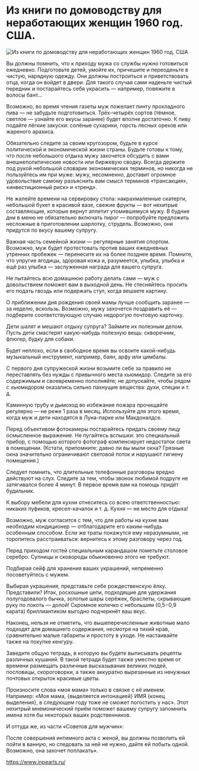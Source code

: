 # Из книги по домоводству для неработающих женщин 1960 год. США.

![Из книги по домоводству для неработающих женщин 1960 год. США](/images/Others/domovodstvo.jpg 'Из книги по домоводству для неработающих женщин 1960 год. США')

Вы должны помнить, что к приходу мужа со службы нужно готовиться ежедневно. Подготовьте детей, умойте их, причешите и переоденьте в чистую, нарядную одежду. Они должны построиться и приветствовать отца, когда он войдет в двери. Для такого случая сами наденьте чистый передник и постарайтесь себя украсить — например, повяжите в волосы бант…

Возможно, во время чтения газеты муж пожелает пинту прохладного пива — не забудьте подготовиться. Трёх-четырёх сортов (тёмное, светлое — узнайте его вкусы заранее) будет вполне достаточно. К пиву подайте лёгкие закуски: солёные сухарики, горсть лесных орехов или жареного арахиса.

Обязательно следите за своим кругозором, будьте в курсе политической и экономической жизни страны. Будьте готовы к тому, что после небольшого отдыха мужу захочется обсудить с вами внешнеполитические новости или биржевую сводку. Всегда держите под рукой небольшой словарик экономических терминов, но никогда не пользуйтесь им при муже: мужу, несомненно, доставит огромное удовольствие самому разъяснить вам смысл терминов «трансакция», «инвестиционный риск» и «тренд».

Не жалейте времени на сервировку стола: накрахмаленные скатерти, небольшой букет в красивой вазе, свежие фрукты — вот нехитрые составляющие, которые вернут аппетит утомившемуся мужу. В будние дни в меню не обязательно включать пирог — попробуйте предложить несложные в приготовлении шарлотку, струдель. Возможно, они придутся по вкусу вашему супругу.

Важная часть семейной жизни — регулярные занятия спортом. Возможно, муж будет протестовать против ваших ежедневных утренних пробежек — перенесите их на более позднее время. Помните, что упругие ягодицы, здоровая кожа и, разумеется, улыбка, улыбка и ещё раз улыбка — заслуженная награда для вашего супруга.

Не пытайтесь всю домашнюю работу делать сами — муж с довольствием поможет вам в выходной день. Не стесняйтесь просить его подать гвоздь или подержать стул, когда вешаете картину.

О приближении дня рождения своей мамы лучше сообщить заранее — за неделю, вскользь. Возможно, мужу захочется поздравить её — подберите соответствующую случаю недорогую почтовую карточку.

Дети шалят и мешают отдыху супруга? Займите их полезным делом. Пусть дети смастерят какую-нибудь полезную вещь: скворечник, флюгер, будку для собаки.

Будет неплохо, если в свободное время вы освоите какой-нибудь музыкальный инструмент, например, баян, арфу или цимбалы.

С первого дня супружеской жизни возьмите себе за правило не переставлять без нужды с привычного места хьюмидор. Следите за его содержимым и своевременно пополняйте; не допускайте, чтобы рядом с хьюмидором оказались сильно пахнущие вещества: духи, специи и т. д.

Каминную трубу и дымоход во избежание пожара прочищайте регулярно — не реже 1 раза в месяц. Используйте для этого время, когда муж и дети находятся в Луна-парке или Макдоналдсе.

Перед объективом фотокамеры постарайтесь придать своему лицу осмысленное выражение. Не пугайтесь вспышки: это специальный прибор, с помощью которого фотограф компенсирует недостаток света в помещении. (Кстати, припомните: давно ли вы мыли окна? Грязные окна значительно ограничивают световой поток и нарушают гигиену помещения.)

Следует помнить, что длительные телефонные разговоры вредно действуют на слух. Следите за тем, чтобы звонок любимой подруге не затягивался более 4 минут. В первое время вам на помощь придёт будильник.

К выбору мебели для кухни отнеситесь со всею ответственностью: никаких пуфиков, кресел-качалок и т. д. Кухня — не место для отдыха!

Возможно, муж согласится с тем, что для работы на кухне вам необходим кондиционер — отблагодарите его каким-нибудь особенным способом. Если же траты покажутся ему неразумными, не торопитесь расстраиваться: вернитесь к этому разговору через год.

Перед приходом гостей специальным карандашом пометьте столовое серебро. Супницы и сковороды обыкновенно этого не требуют.

Подбирая сейф для хранения ваших украшений, непременно посоветуйтесь с мужем.

Выбирая украшения, представьте себе рождественскую ёлку. Представили? Итак, роскошные цепи, подходящие для удержания полугодовалого бычка, золотые шары серёжек, браслеты, скрывающие руку по локоть — долой! Скромное колечко с небольшим (0,5−0,9 карата) бриллиантиком выгодно подчеркнёт ваш вкус.

Наконец, нельзя не отметить, что вышеперечисленные животные мало подходят для домашнего содержания, несмотря на тихий нрав, сравнительно малые габариты и простоту в уходе. Не настаивайте также на покупке кенгуру.

Заведите общую тетрадь, в которую вы будете выписывать рецепты различных кушаний. В такой тетради будет также уместно время от времени размещать различные высказывания великих людей, пословицы, скороговорки, а также аккуратно вырезанные из ненужных почтовых открыток красивые цветы.

Произносите слова «моя мама» только в связке с её именем. Например: «Моя мама, {выделяется интонацией} ИМЯ {конец выделения}, в следующем году тоже не сможет погостить у нас». Этот нехитрый мнемонический приём поможет вашему супругу запомнить имена хотя бы некоторых ваших родственников.

И оттуда же, из части «Советов для мужчин»:

После совершения интимного акта с женой, вы должны позволить ей пойти в ванную, но следовать за ней не нужно, дайте ей побыть одной.
Возможно, она захочет поплакать».

https://www.inpearls.ru/
